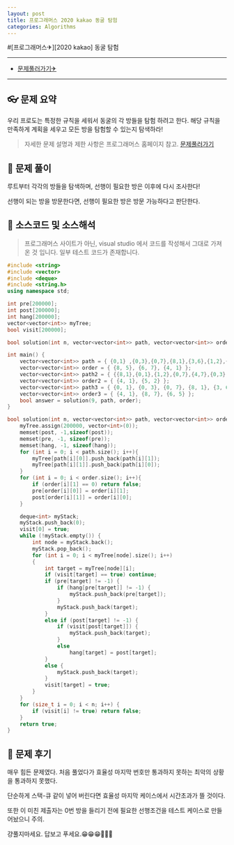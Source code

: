 ```yaml
---
layout: post
title: 프로그래머스 2020 kakao 동굴 탐험
categories: Algorithms
---
```


#[프로그래머스✈][2020 kakao] 동굴 탐험

---

- [문제풀러가기✈](https://programmers.co.kr/learn/courses/30/lessons/67260)

---

## 👓 문제 요약

우리 프로도는 특정한 규칙을 세워서 동굴의 각 방들을 탐험 하려고 한다. 해당 규칙을 만족하게 계획을 세우고 모든 방을 탐험할 수 있는지 탐색하라!

> 자세한 문제 설명과 제한 사항은 프로그래머스 홈페이지 참고. [문제풀러가기](https://programmers.co.kr/learn/courses/30/lessons/67260)

## 🔑 문제 풀이

루트부터 각각의 방들을 탐색하며, 선행이 필요한 방은 이후에 다시 조사한다!

선행이 되는 방을 방문한다면, 선행이 필요한 방은 방문 가능하다고 판단한다.

## 🥽 소스코드 및 소스해석

> 프로그래머스 사이트가 아닌, visual studio 에서 코드를 작성해서 그대로 가져온 것 입니다. 일부 테스트 코드가 존재합니다.

```cpp
#include <string>
#include <vector>
#include <deque>
#include <string.h>
using namespace std;

int pre[200000];
int post[200000];
int hang[200000];
vector<vector<int>> myTree;
bool visit[200000];

bool solution(int n, vector<vector<int>> path, vector<vector<int>> order);

int main() {
    vector<vector<int>> path = { {0,1} ,{0,3},{0,7},{8,1},{3,6},{1,2},{4,7},{7,5} };
    vector<vector<int>> order = { {8, 5}, {6, 7}, {4, 1} };
    vector<vector<int>> path2 = { {{8,1},{0,1},{1,2},{0,7},{4,7},{0,3},{7,5},{3,6} } };
    vector<vector<int>> order2 = { {4, 1}, {5, 2} };
    vector<vector<int>> path3 = { {0, 1}, {0, 3}, {0, 7}, {8, 1}, {3, 6}, {1, 2}, {4, 7}, {7, 5} };
    vector<vector<int>> order3 = { {4, 1}, {8, 7}, {6, 5} };
    bool answer = solution(9, path, order);
}

bool solution(int n, vector<vector<int>> path, vector<vector<int>> order) {
    myTree.assign(200000, vector<int>(0));
    memset(post, -1,sizeof(post));
    memset(pre, -1, sizeof(pre));
    memset(hang, -1, sizeof(hang));
    for (int i = 0; i < path.size(); i++){
        myTree[path[i][0]].push_back(path[i][1]);
        myTree[path[i][1]].push_back(path[i][0]);
    }
    for (int i = 0; i < order.size(); i++){
        if (order[i][1] == 0) return false;
        pre[order[i][0]] = order[i][1];
        post[order[i][1]] = order[i][0];
    }

    deque<int> myStack;
    myStack.push_back(0);
    visit[0] = true;
    while (!myStack.empty()) {
        int node = myStack.back();
        myStack.pop_back();
        for (int i = 0; i < myTree[node].size(); i++)
        {
            int target = myTree[node][i];
            if (visit[target] == true) continue;
            if (pre[target] != -1) {
                if (hang[pre[target]] != -1) {
                    myStack.push_back(pre[target]);
                }
                myStack.push_back(target);
            }
            else if (post[target] != -1) {
                if (visit[post[target]]) {
                    myStack.push_back(target);
                }
                else
                    hang[target] = post[target];
            }
            else {
                myStack.push_back(target);
            }
            visit[target] = true;
        }
    }
    for (size_t i = 0; i < n; i++) {
        if (visit[i] != true) return false;
    }
    return true;
}
```

## 🔨 문제 후기

매우 힘든 문제였다. 처음 풀었다가 효율성 마지막 번호만 통과하지 못하는 최악의 상황을 통과하지 못했다.

단순하게 스택-큐 같이 넣어 버린다면 효율성 마지막 케이스에서 시간초과가 뜰 것이다.

또한 이 미친 제출자는 0번 방을 들리기 전에 필요한 선행조건을 테스트 케이스로 만들어놨으니 주의.

걍풀지마세요. 답보고 푸세요.😁😁😁🤣🤣🤣
